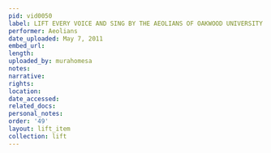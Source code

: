 ```yaml
---
pid: vid0050
label: LIFT EVERY VOICE AND SING BY THE AEOLIANS OF OAKWOOD UNIVERSITY
performer: Aeolians
date_uploaded: May 7, 2011
embed_url: 
length: 
uploaded_by: murahomesa
notes: 
narrative: 
rights: 
location: 
date_accessed: 
related_docs: 
personal_notes: 
order: '49'
layout: lift_item
collection: lift
---
```


